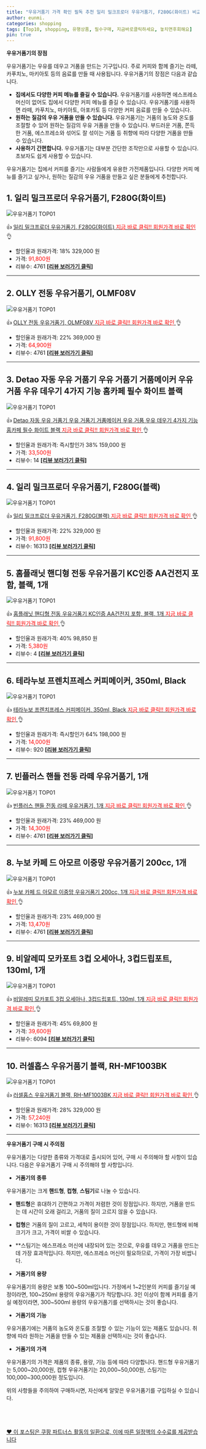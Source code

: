 ```yaml
---
title: "우유거품기 가격 확인 필독 추천 일리 밀크프로더 우유거품기, F280G(화이트) 비교 장점 구매가이드"
author: eunmi.
categories: shopping
tags: [Top10, shopping, 유행상품, 필수구매, 지금바로클릭하세요, 놓치면후회해요]
pin: true
---
```

**우유거품기의 장점**

우유거품기는 우유를 데우고 거품을 만드는 기구입니다. 주로 커피와 함께 즐기는 라떼, 카푸치노, 마키아토 등의 음료를 만들 때 사용됩니다. 우유거품기의 장점은 다음과 같습니다.

* **집에서도 다양한 커피 메뉴를 즐길 수 있습니다.** 우유거품기를 사용하면 에스프레소 머신이 없어도 집에서 다양한 커피 메뉴를 즐길 수 있습니다. 우유거품기를 사용하면 라떼, 카푸치노, 마키아토, 아포카토 등 다양한 커피 음료를 만들 수 있습니다.
* **원하는 질감의 우유 거품을 만들 수 있습니다.** 우유거품기는 거품의 농도와 온도를 조절할 수 있어 원하는 질감의 우유 거품을 만들 수 있습니다. 부드러운 거품, 쫀득한 거품, 에스프레소와 섞어도 잘 섞이는 거품 등 취향에 따라 다양한 거품을 만들 수 있습니다.
* **사용하기 간편합니다.** 우유거품기는 대부분 간단한 조작만으로 사용할 수 있습니다. 초보자도 쉽게 사용할 수 있습니다.

우유거품기는 집에서 커피를 즐기는 사람들에게 유용한 가전제품입니다. 다양한 커피 메뉴를 즐기고 싶거나, 원하는 질감의 우유 거품을 만들고 싶은 분들에게 추천합니다.

   

## 1. 일리 밀크프로더 우유거품기, F280G(화이트)

![우유거품기 TOP01](https://thumbnail8.coupangcdn.com/thumbnails/remote/230x230ex/image/retail/images/2022/09/15/17/0/a3d83f61-a297-40fd-9517-453115284c34.jpg)


👍 [일리 밀크프로더 우유거품기, F280G(화이트) <font color=red> 지금 바로 클릭!! 회원가격 바로 확인 </font> ](https://link.coupang.com/re/AFFSDP?lptag=AF3617701&subid=GithubCoopas&pageKey=6776782529&traceid=V0-153&itemId=15925363711&vendorItemId=83132566838) 👌 


- 할인율과 원래가격: 18%  329,000   원
- 가격: <span style='color:red'>91,800원</span>
- 리뷰수: 4761  [**[리뷰 보러가기 클릭]**](https://link.coupang.com/re/AFFSDP?lptag=AF3617701&subid=GithubCoopas&pageKey=6776782529&traceid=V0-153&itemId=15925363711&vendorItemId=83132566838)

---


   

## 2. OLLY 전동 우유거품기, OLMF08V

![우유거품기 TOP01](https://thumbnail10.coupangcdn.com/thumbnails/remote/230x230ex/image/retail/images/1243042292645460-683ee955-72d7-4392-b444-1e818ae6f7b9.jpg)


👍 [OLLY 전동 우유거품기, OLMF08V <font color=red> 지금 바로 클릭!! 회원가격 바로 확인 </font> ](https://link.coupang.com/re/AFFSDP?lptag=AF3617701&subid=GithubCoopas&pageKey=5142509662&traceid=V0-153&itemId=7052477652&vendorItemId=74344770061) 👌 


- 할인율과 원래가격: 22%  369,000   원
- 가격: <span style='color:red'>64,900원</span>
- 리뷰수: 4761  [**[리뷰 보러가기 클릭]**](https://link.coupang.com/re/AFFSDP?lptag=AF3617701&subid=GithubCoopas&pageKey=5142509662&traceid=V0-153&itemId=7052477652&vendorItemId=74344770061)

---


   

## 3. Detao 자동 우유 거품기 우유 거품기 거품메이커 우유 거품 우유 데우기 4가지 기능 홈카페 필수 화이트 블랙

![우유거품기 TOP01](https://thumbnail7.coupangcdn.com/thumbnails/remote/230x230ex/image/vendor_inventory/2750/2715dc9364412e0a148853e52148e96956442e26578fc23a10112e1ad606.jpg)


👍 [Detao 자동 우유 거품기 우유 거품기 거품메이커 우유 거품 우유 데우기 4가지 기능 홈카페 필수 화이트 블랙 <font color=red> 지금 바로 클릭!! 회원가격 바로 확인 </font> ](https://link.coupang.com/re/AFFSDP?lptag=AF3617701&subid=GithubCoopas&pageKey=6867844314&traceid=V0-153&itemId=16419946430&vendorItemId=83625613744) 👌 


- 할인율과 원래가격: 즉시할인가 38%  159,000   원
- 가격: <span style='color:red'>33,500원</span>
- 리뷰수: 14  [**[리뷰 보러가기 클릭]**](https://link.coupang.com/re/AFFSDP?lptag=AF3617701&subid=GithubCoopas&pageKey=6867844314&traceid=V0-153&itemId=16419946430&vendorItemId=83625613744)

---


   

## 4. 일리 밀크프로더 우유거품기, F280G(블랙)

![우유거품기 TOP01](https://thumbnail8.coupangcdn.com/thumbnails/remote/230x230ex/image/retail/images/2022/09/15/17/7/b598e81b-d7c6-4592-ba42-ee1a24abed2a.jpg)


👍 [일리 밀크프로더 우유거품기, F280G(블랙) <font color=red> 지금 바로 클릭!! 회원가격 바로 확인 </font> ](https://link.coupang.com/re/AFFSDP?lptag=AF3617701&subid=GithubCoopas&pageKey=6776782529&traceid=V0-153&itemId=15925363710&vendorItemId=83132566826) 👌 


- 할인율과 원래가격: 22%  329,000   원
- 가격: <span style='color:red'>91,800원</span>
- 리뷰수: 16313  [**[리뷰 보러가기 클릭]**](https://link.coupang.com/re/AFFSDP?lptag=AF3617701&subid=GithubCoopas&pageKey=6776782529&traceid=V0-153&itemId=15925363710&vendorItemId=83132566826)

---


   

## 5. 홈플래닛 핸디형 전동 우유거품기 KC인증 AA건전지 포함, 블랙, 1개

![우유거품기 TOP01](https://thumbnail7.coupangcdn.com/thumbnails/remote/230x230ex/image/retail/images/2041760578439771-92e1896c-b0e4-46f3-b853-b30d5ee2df04.jpg)


👍 [홈플래닛 핸디형 전동 우유거품기 KC인증 AA건전지 포함, 블랙, 1개 <font color=red> 지금 바로 클릭!! 회원가격 바로 확인 </font> ](https://link.coupang.com/re/AFFSDP?lptag=AF3617701&subid=GithubCoopas&pageKey=7216511597&traceid=V0-153&itemId=18276628727&vendorItemId=85422689306) 👌 


- 할인율과 원래가격: 40%  98,850   원
- 가격: <span style='color:red'>5,380원</span>
- 리뷰수: 4  [**[리뷰 보러가기 클릭]**](https://link.coupang.com/re/AFFSDP?lptag=AF3617701&subid=GithubCoopas&pageKey=7216511597&traceid=V0-153&itemId=18276628727&vendorItemId=85422689306)

---


   

## 6. 테라누보 프렌치프레스 커피메이커, 350ml, Black

![우유거품기 TOP01](https://thumbnail8.coupangcdn.com/thumbnails/remote/230x230ex/image/vendor_inventory/0ead/c30c10e4d281d6c5908c8617723e537b3215a34374ee7047223372508937.jpg)


👍 [테라누보 프렌치프레스 커피메이커, 350ml, Black <font color=red> 지금 바로 클릭!! 회원가격 바로 확인 </font> ](https://link.coupang.com/re/AFFSDP?lptag=AF3617701&subid=GithubCoopas&pageKey=7621687079&traceid=V0-153&itemId=14444166092&vendorItemId=81687751987) 👌 


- 할인율과 원래가격: 즉시할인가 64%  198,000   원
- 가격: <span style='color:red'>14,000원</span>
- 리뷰수: 920  [**[리뷰 보러가기 클릭]**](https://link.coupang.com/re/AFFSDP?lptag=AF3617701&subid=GithubCoopas&pageKey=7621687079&traceid=V0-153&itemId=14444166092&vendorItemId=81687751987)

---


   

## 7. 빈플러스 핸들 전동 라떼 우유거품기, 1개

![우유거품기 TOP01](https://thumbnail9.coupangcdn.com/thumbnails/remote/230x230ex/image/retail/images/72066956746891-b61000f7-de07-4ff4-9f39-703a7d77f874.jpg)


👍 [빈플러스 핸들 전동 라떼 우유거품기, 1개 <font color=red> 지금 바로 클릭!! 회원가격 바로 확인 </font> ](https://link.coupang.com/re/AFFSDP?lptag=AF3617701&subid=GithubCoopas&pageKey=1937935314&traceid=V0-153&itemId=3289704888&vendorItemId=71276671353) 👌 


- 할인율과 원래가격: 23%  469,000   원
- 가격: <span style='color:red'>14,300원</span>
- 리뷰수: 4761  [**[리뷰 보러가기 클릭]**](https://link.coupang.com/re/AFFSDP?lptag=AF3617701&subid=GithubCoopas&pageKey=1937935314&traceid=V0-153&itemId=3289704888&vendorItemId=71276671353)

---


   

## 8. 누보 카페 드 아모르 이중망 우유거품기 200cc, 1개

![우유거품기 TOP01](https://thumbnail7.coupangcdn.com/thumbnails/remote/230x230ex/image/retail/images/2018/01/15/17/2/6913ebd4-f52a-4bac-9aff-e108ee46bcf0.jpg)


👍 [누보 카페 드 아모르 이중망 우유거품기 200cc, 1개 <font color=red> 지금 바로 클릭!! 회원가격 바로 확인 </font> ](https://link.coupang.com/re/AFFSDP?lptag=AF3617701&subid=GithubCoopas&pageKey=60552843&traceid=V0-153&itemId=207821253&vendorItemId=3491884539) 👌 


- 할인율과 원래가격: 23%  469,000   원
- 가격: <span style='color:red'>13,470원</span>
- 리뷰수: 4761  [**[리뷰 보러가기 클릭]**](https://link.coupang.com/re/AFFSDP?lptag=AF3617701&subid=GithubCoopas&pageKey=60552843&traceid=V0-153&itemId=207821253&vendorItemId=3491884539)

---


   

## 9. 비알레띠 모카포트 3컵 오세아나, 3컵드립포트, 130ml, 1개

![우유거품기 TOP01](https://thumbnail8.coupangcdn.com/thumbnails/remote/230x230ex/image/vendor_inventory/01e0/cf8c930222aa3b6b6f99877cf423981168df9744b64497e8a9c886f069af.jpg)


👍 [비알레띠 모카포트 3컵 오세아나, 3컵드립포트, 130ml, 1개 <font color=red> 지금 바로 클릭!! 회원가격 바로 확인 </font> ](https://link.coupang.com/re/AFFSDP?lptag=AF3617701&subid=GithubCoopas&pageKey=6059839156&traceid=V0-153&itemId=11137990373&vendorItemId=84477611556) 👌 


- 할인율과 원래가격: 45%  69,800   원
- 가격: <span style='color:red'>39,600원</span>
- 리뷰수: 6094  [**[리뷰 보러가기 클릭]**](https://link.coupang.com/re/AFFSDP?lptag=AF3617701&subid=GithubCoopas&pageKey=6059839156&traceid=V0-153&itemId=11137990373&vendorItemId=84477611556)

---


   

## 10. 러셀홉스 우유거품기 블랙, RH-MF1003BK

![우유거품기 TOP01](https://thumbnail9.coupangcdn.com/thumbnails/remote/230x230ex/image/rs_quotation_api/zi10aatv/23c9ea6d74d24fe1a361a3ca58962892.jpg)


👍 [러셀홉스 우유거품기 블랙, RH-MF1003BK <font color=red> 지금 바로 클릭!! 회원가격 바로 확인 </font> ](https://link.coupang.com/re/AFFSDP?lptag=AF3617701&subid=GithubCoopas&pageKey=6546116641&traceid=V0-153&itemId=14760245278&vendorItemId=82000519409) 👌 


- 할인율과 원래가격: 28%  329,000   원
- 가격: <span style='color:red'>57,240원</span>
- 리뷰수: 16313  [**[리뷰 보러가기 클릭]**](https://link.coupang.com/re/AFFSDP?lptag=AF3617701&subid=GithubCoopas&pageKey=6546116641&traceid=V0-153&itemId=14760245278&vendorItemId=82000519409)

---
**우유거품기 구매 시 주의점**

우유거품기는 다양한 종류와 가격대로 출시되어 있어, 구매 시 주의해야 할 사항이 있습니다. 다음은 우유거품기 구매 시 주의해야 할 사항입니다.

* **거품기의 종류**

우유거품기는 크게 **핸드형**, **컵형**, **스팀기**로 나눌 수 있습니다.

* **핸드형**은 휴대하기 간편하고 가격이 저렴한 것이 장점입니다. 하지만, 거품을 만드는 데 시간이 오래 걸리고, 거품의 질이 고르지 않을 수 있습니다.
* **컵형**은 거품의 질이 고르고, 세척이 용이한 것이 장점입니다. 하지만, 핸드형에 비해 크기가 크고, 가격이 비쌀 수 있습니다.
* **스팀기는 에스프레소 머신에 내장되어 있는 것으로, 우유를 데우고 거품을 만드는 데 가장 효과적입니다. 하지만, 에스프레소 머신이 필요하므로, 가격이 가장 비쌉니다.

* **거품기의 용량**

우유거품기의 용량은 보통 100~500ml입니다. 가정에서 1~2인분의 커피를 즐기실 예정이라면, 100~250ml 용량의 우유거품기가 적당합니다. 3인 이상이 함께 커피를 즐기실 예정이라면, 300~500ml 용량의 우유거품기를 선택하시는 것이 좋습니다.

* **거품기의 기능**

우유거품기에는 거품의 농도와 온도를 조절할 수 있는 기능이 있는 제품도 있습니다. 취향에 따라 원하는 거품을 만들 수 있는 제품을 선택하시는 것이 좋습니다.

* **거품기의 가격**

우유거품기의 가격은 제품의 종류, 용량, 기능 등에 따라 다양합니다. 핸드형 우유거품기는 5,000~20,000원, 컵형 우유거품기는 20,000~50,000원, 스팀기는 100,000~300,000원 정도입니다.

위의 사항들을 주의하여 구매하시면, 자신에게 알맞은 우유거품기를 구입하실 수 있습니다.<br><br><br><br><br> [ ❤  이 포스팅은 쿠팡 파트너스 활동의 일환으로, 이에 따른 일정액의 수수료를 제공받습니다](https://link.coupang.com/a/bcEFyh)